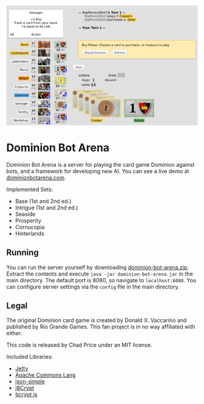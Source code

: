 ![Screenshot of a game against a BigMoney bot.](/screenshot.png?raw=true)

# Dominion Bot Arena
Dominion Bot Arena is a server for playing the card game Dominion against bots, and a framework for developing new AI. You can see a live demo at [dominionbotarena.com](http://dominionbotarena.com).

Implemented Sets:
* Base (1st and 2nd ed.)
* Intrigue (1st and 2nd ed.)
* Seaside
* Prosperity
* Cornucopia
* Hinterlands

## Running
You can run the server yourself by downloading [dominion-bot-arena.zip](https://github.com/chadsprice/dominion-bot-arena/raw/master/dominion-bot-arena.zip). Extract the contents and execute `java -jar dominion-bot-arena.jar` in the main directory. The default port is 8080, so navigate to `localhost:8080`. You can configure server settings via the `config` file in the main directory.

## Legal
The original Dominion card game is created by Donald X. Vaccarino and published by Rio Grande Games. This fan project is in no way affiliated with either.

This code is released by Chad Price under an MIT license.

Included Libraries:
* [Jetty](http://www.eclipse.org/jetty/)
* [Apache Commons Lang](https://commons.apache.org/proper/commons-lang/)
* [json-simple](https://github.com/fangyidong/json-simple)
* [jBCrypt](https://github.com/jeremyh/jBCrypt)
* [bcrypt.js](https://github.com/dcodeIO/bcrypt.js)
